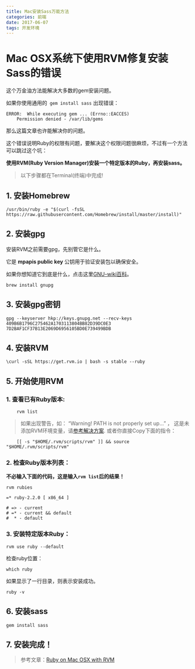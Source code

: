 ```yaml
---
title: Mac安装Sass万能方法
categories: 前端
date: 2017-06-07
tags: 开发环境
---
```



# Mac OSX系统下使用RVM修复安装Sass的错误

这个万金油方法能解决大多数的gem安装问题。

<!--more-->

如果你使用通用的` gem install sass` 出现错误：

```
ERROR:  While executing gem ... (Errno::EACCES)
    Permission denied - /var/lib/gems
```
那么这篇文章也许能解决你的问题。
    
这个错误说明Ruby的权限有问题，要解决这个权限问题很麻烦，不过有一个方法可以跳过这个坑：

**使用RVM(Ruby Version Manager)安装一个特定版本的Ruby，再安装sass。**



> 以下步骤都在Terminal(终端)中完成!

## 1. 安装Homebrew

    /usr/bin/ruby -e "$(curl -fsSL https://raw.githubusercontent.com/Homebrew/install/master/install)"


## 2. 安装gpg
安装RVM之前需要gpg，先别管它是什么。

它是 **mpapis public key** 公钥用于验证安装包以确保安全。

如果你想知道它到底是什么，点击这里[GNU-wiki百科](https://en.wikipedia.org/wiki/GNU_Privacy_Guard)。

    brew install gnupg
## 3. 安装gpg密钥

    gpg --keyserver hkp://keys.gnupg.net --recv-keys 409B6B1796C275462A1703113804BB82D39DC0E3 7D2BAF1CF37B13E2069D6956105BD0E739499BDB


## 4. 安装RVM

    \curl -sSL https://get.rvm.io | bash -s stable --ruby

## 5. 开始使用RVM

### 1. 查看已有Ruby版本:

```
    rvm list
```
> 如果出现警告，如：
> “Warning! PATH is not properly set up...” ，
> 这是未添加RVM环境变量，请[参考解决方案](https://stackoverflow.com/questions/18276701/getting-warning-path-is-not-properly-set-up-when-doing-rvm-use-2-0-0-defaul).
> 或者你直接Copy下面的指令：
> 
```
    [[ -s "$HOME/.rvm/scripts/rvm" ]] && source "$HOME/.rvm/scripts/rvm"
```

### 2. 检查Ruby版本列表：
**不必输入下面的代码，这是输入`rvm list`后的结果！**
```
rvm rubies

=* ruby-2.2.0 [ x86_64 ]

# => - current
# =* - current && default
#  * - default
```

### 3. 安装特定版本Ruby：

    rvm use ruby --default

检查ruby位置：

    which ruby
如果显示了一行目录，则表示安装成功。

    ruby -v

## 6. 安装sass

    gem install sass
    
    
## 7. 安装完成！

> 参考文章：[Ruby on Mac OSX with RVM](http://usabilityetc.com/articles/ruby-on-mac-os-x-with-rvm/)

<!--stackedit_data:
eyJoaXN0b3J5IjpbNTMzNDg4NjMxXX0=
-->